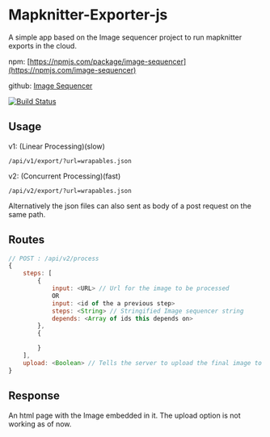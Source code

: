 # Mapknitter-Exporter-js
A simple app based on the Image sequencer project to run mapknitter exports in the cloud.

npm: [https://npmjs.com/package/image-sequencer](https://npmjs.com/image-sequencer)

github: [Image Sequencer](https://github.com/publiclab/image-sequencer)

[![Build Status](https://travis-ci.org/publiclab/image-sequencer-app.svg?branch=main)](https://travis-ci.org/publiclab/image-sequencer-app)

## Usage
v1: (Linear Processing)(slow)

`/api/v1/export/?url=wrapables.json`

v2: (Concurrent Processing)(fast)

`/api/v2/export/?url=wrapables.json`

Alternatively the json files can also sent as body of a post request on the same path.

## Routes
```js
// POST : /api/v2/process
{
    steps: [
        {
            input: <URL> // Url for the image to be processed
            OR
            input: <id of the a previous step>
            steps: <String> // Stringified Image sequencer string
            depends: <Array of ids this depends on>
        },
        {

        }
    ],
    upload: <Boolean> // Tells the server to upload the final image to the cloud
}
```

## Response
An html page with the Image embedded in it. The upload option is not working as of now.
